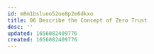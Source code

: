 ```yaml
---
id: m8m1bsluoo52oe8p2e6dkxo
title: 06 Describe the Concept of Zero Trust
desc: ''
updated: 1656082409776
created: 1656082409776
---
```


